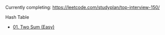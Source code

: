Currently completing: https://leetcode.com/studyplan/top-interview-150/

Hash Table
- [01. Two Sum (Easy)](01.%20Two%20Sum%20(Easy).md)
